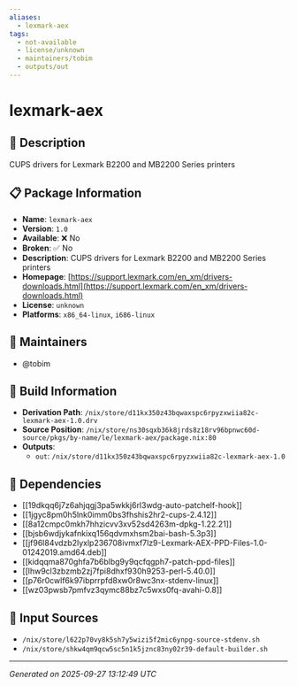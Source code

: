 ```yaml
---
aliases:
  - lexmark-aex
tags:
  - not-available
  - license/unknown
  - maintainers/tobim
  - outputs/out
---
```


# lexmark-aex

## 📝 Description

CUPS drivers for Lexmark B2200 and MB2200 Series printers

## 📋 Package Information

- **Name**: `lexmark-aex`
- **Version**: `1.0`
- **Available**: ❌ No
- **Broken**: ✅ No
- **Description**: CUPS drivers for Lexmark B2200 and MB2200 Series printers
- **Homepage**: [https://support.lexmark.com/en_xm/drivers-downloads.html](https://support.lexmark.com/en_xm/drivers-downloads.html)
- **License**: `unknown`
- **Platforms**: `x86_64-linux`, `i686-linux`
## 👥 Maintainers

- @tobim


## 🔧 Build Information

- **Derivation Path**: `/nix/store/d11kx350z43bqwaxspc6rpyzxwiia82c-lexmark-aex-1.0.drv`
- **Source Position**: `/nix/store/ns30sqxb36k8jrds8z18rv96bpnwc60d-source/pkgs/by-name/le/lexmark-aex/package.nix:80`
- **Outputs**:
  - `out`:  `/nix/store/d11kx350z43bqwaxspc6rpyzxwiia82c-lexmark-aex-1.0`

## 🔗 Dependencies

- [[19dkqq6j7z6ahjqgj3pa5wkkj6rl3wdg-auto-patchelf-hook]]
- [[1jgyc8pm0h5lnk0imm0bs3fhshis2hr2-cups-2.4.12]]
- [[8a12cmpc0mkh7hhzicvv3xv52sd4263m-dpkg-1.22.21]]
- [[bjsb6wdjykafnkixq156qdvmxhsm2bai-bash-5.3p3]]
- [[jf96l84vdzb2lyxlp236708ivmxf7lz9-Lexmark-AEX-PPD-Files-1.0-01242019.amd64.deb]]
- [[kidqqma870ghfa7b6blbg9y9qcfqgph7-patch-ppd-files]]
- [[lhw9cl3zbzmb2zj7fpi8dhxf930h9253-perl-5.40.0]]
- [[p76r0cwlf6k97ibprrpfd8xw0r8wc3nx-stdenv-linux]]
- [[wz03pwsb7pmfvz3qymc88bz7c5wxs0fq-avahi-0.8]]

## 📁 Input Sources

- `/nix/store/l622p70vy8k5sh7y5wizi5f2mic6ynpg-source-stdenv.sh`
- `/nix/store/shkw4qm9qcw5sc5n1k5jznc83ny02r39-default-builder.sh`

---
*Generated on 2025-09-27 13:12:49 UTC*
